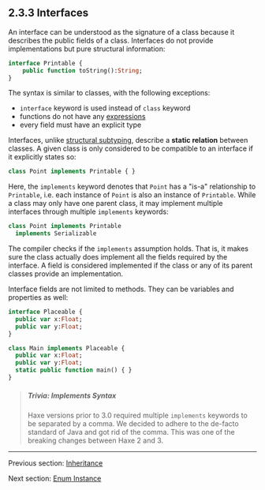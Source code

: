 ## 2.3.3 Interfaces

An interface can be understood as the signature of a class because it describes the public fields of a class. Interfaces do not provide implementations but pure structural information:

```haxe
interface Printable {
	public function toString():String;
}
```
The syntax is similar to classes, with the following exceptions:

* `interface` keyword is used instead of `class` keyword
* functions do not have any [expressions](expression.md)
* every field must have an explicit type

Interfaces, unlike [structural subtyping](type-system-structural-subtyping.md), describe a **static relation** between classes. A given class is only considered to be compatible to an interface if it explicitly states so:

```haxe
class Point implements Printable { }
```
Here, the `implements` keyword denotes that `Point` has a "is-a" relationship to `Printable`, i.e. each instance of `Point` is also an instance of `Printable`. While a class may only have one parent class, it may implement multiple interfaces through multiple `implements` keywords:

```haxe
class Point implements Printable
  implements Serializable
```

The compiler checks if the `implements` assumption holds. That is, it makes sure the class actually does implement all the fields required by the interface. A field is considered implemented if the class or any of its parent classes provide an implementation.

Interface fields are not limited to methods. They can be variables and properties as well:

```haxe
interface Placeable {
  public var x:Float;
  public var y:Float;
}

class Main implements Placeable {
  public var x:Float;
  public var y:Float;
  static public function main() { }
}
```

> ##### Trivia: Implements Syntax
>
> Haxe versions prior to 3.0 required multiple `implements` keywords to be separated by a comma. We decided to adhere to the de-facto standard of Java and got rid of the comma. This was one of the breaking changes between Haxe 2 and 3.

---

Previous section: [Inheritance](types-class-inheritance.md)

Next section: [Enum Instance](types-enum-instance.md)